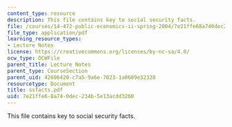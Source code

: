 ```yaml
---
content_type: resource
description: This file contains key to social security facts.
file: /courses/14-472-public-economics-ii-spring-2004/7e21ffe68a740dec234b5e13acdd3260_ssfacts.pdf
file_type: application/pdf
learning_resource_types:
- Lecture Notes
license: https://creativecommons.org/licenses/by-nc-sa/4.0/
ocw_type: OCWFile
parent_title: Lecture Notes
parent_type: CourseSection
parent_uid: 42606420-c7a5-9a6e-7023-1a0609e32328
resourcetype: Document
title: ssfacts.pdf
uid: 7e21ffe6-8a74-0dec-234b-5e13acdd3260
---
```

This file contains key to social security facts.